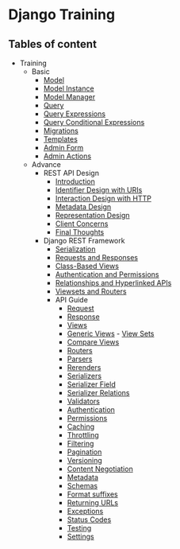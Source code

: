 # Django Training

## Tables of content

- Training
  - Basic
    - [Model](basic/1.model/README.md)
    - [Model Instance](basic/2.model-instance/README.md)
    - [Model Manager](basic/3.model-manager/README.md)
    - [Query](basic/4.query/README.md)
    - [Query Expressions](basic/5.query-expressions/README.md)
    - [Query Conditional Expressions](basic/6.query-conditional-expressions/README.md)
    - [Migrations](basic/7.migrations/README.md)
    - [Templates](basic/8.templates/README.md)
    - [Admin Form](basic/9.admin-form/README.md)
    - [Admin Actions](basic/10.admin-actions/README.md)
  - Advance
    - REST API Design
      - [Introduction](advance/rest-api-design/1.introduction/README.md)
      - [Identifier Design with URIs](advance/rest-api-design/2.identifier-design-with-uris/README.md)
      - [Interaction Design with HTTP](advance/rest-api-design/3.interaction-design-with-http/README.md)
      - [Metadata Design](advance/rest-api-design/4.metadata-design/README.md)
      - [Representation Design](advance/rest-api-design/5.representation-design/README.md)
      - [Client Concerns](advance/rest-api-design/6.client-concerns/README.md)
      - [Final Thoughts](advance/rest-api-design/7.%20final-thoughts/README.md)
    - Django REST Framework
      - [Serialization](advance/django-rest-framework/1.serialization/README.md)
      - [Requests and Responses](advance/django-rest-framework/2.requests-and-responses/README.md)
      - [Class-Based Views](advance/django-rest-framework/3.class-based-views/README.md)
      - [Authentication and Permissions](advance/django-rest-framework/4.authentication-permissions/README.md)
      - [Relationships and Hyperlinked APIs](advance/django-rest-framework/5.relationships-hyperlinked-apis/README.md)
      - [Viewsets and Routers](advance/django-rest-framework/6.viewsets-routers/README.md)
      - API Guide
        - [Request](advance/django-rest-framework/7.api-guide/request.md)
        - [Response](advance/django-rest-framework/7.api-guide/response.md)
        - [Views](advance/django-rest-framework/7.api-guide/views.md)
        - [Generic Views](advance/django-rest-framework/7.api-guide/generic-views.md) - [View Sets](advance/django-rest-framework/7.api-guide/viewsets.md)
        - [Compare Views](advance/django-rest-framework/7.api-guide/compare-views.md)
        - [Routers](advance/django-rest-framework/7.api-guide/routers.md)
        - [Parsers](advance/django-rest-framework/7.api-guide/parsers.md)
        - [Rerenders](advance/django-rest-framework/7.api-guide/rerenders.md)
        - [Serializers](advance/django-rest-framework/7.api-guide/serializers.md)
        - [Serializer Field](advance/django-rest-framework/7.api-guide/serializer-fields.md)
        - [Serializer Relations](advance/django-rest-framework/7.api-guide/serializer-relations.md)
        - [Validators](advance/django-rest-framework/7.api-guide/validators.md)
        - [Authentication](advance/django-rest-framework/7.api-guide/authentication.md)
        - [Permissions](advance/django-rest-framework/7.api-guide/permissions.md)
        - [Caching](advance/django-rest-framework/7.api-guide/caching.md)
        - [Throttling](advance/django-rest-framework/7.api-guide/throttling.md)
        - [Filtering](advance/django-rest-framework/7.api-guide/filtering.md)
        - [Pagination](advance/django-rest-framework/7.api-guide/pagination.md)
        - [Versioning](advance/django-rest-framework/7.api-guide/versioning.md)
        - [Content Negotiation](advance/django-rest-framework/7.api-guide/content-negotiation.md)
        - [Metadata](advance/django-rest-framework/7.api-guide/metadata.md)
        - [Schemas](advance/django-rest-framework/7.api-guide/schemas.md)
        - [Format suffixes](advance/django-rest-framework/7.api-guide/format-suffixes.md)
        - [Returning URLs](advance/django-rest-framework/7.api-guide/returning-urls.md)
        - [Exceptions](advance/django-rest-framework/7.api-guide/exceptions.md)
        - [Status Codes](advance/django-rest-framework/7.api-guide/status-codes.md)
        - [Testing](advance/django-rest-framework/7.api-guide/testing.md)
        - [Settings](advance/django-rest-framework/7.api-guide/settings.md)
